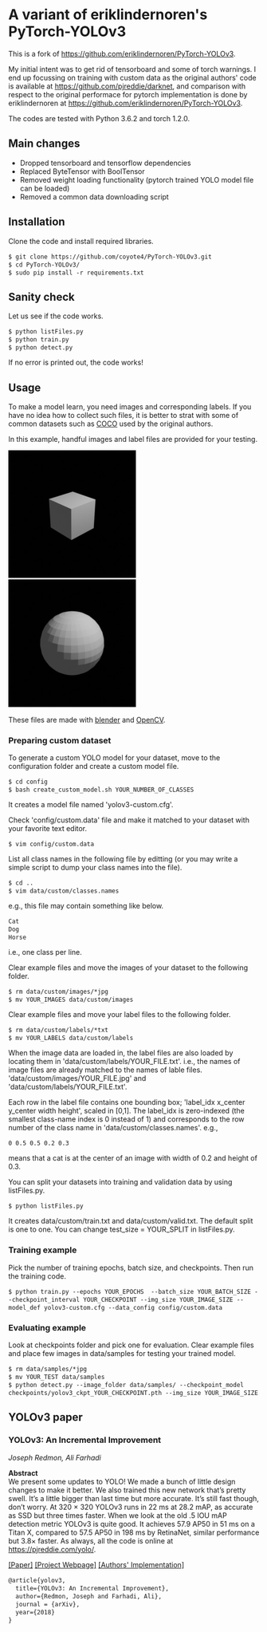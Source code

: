 # A variant of eriklindernoren's PyTorch-YOLOv3
This is a fork of https://github.com/eriklindernoren/PyTorch-YOLOv3.

My initial intent was to get rid of tensorboard and some of torch warnings.
I end up focussing on training with custom data as the original authors' code is available at https://github.com/pjreddie/darknet, and comparison with respect to the original performace for pytorch implementation is done by eriklindernoren at https://github.com/eriklindernoren/PyTorch-YOLOv3. 

The codes are tested with Python 3.6.2 and torch 1.2.0.

## Main changes

* Dropped tensorboard and tensorflow dependencies
* Replaced ByteTensor with BoolTensor
* Removed weight loading functionality (pytorch trained YOLO model file can be loaded)
* Removed a common data downloading script

## Installation
Clone the code and install required libraries.
```
$ git clone https://github.com/coyote4/PyTorch-YOLOv3.git
$ cd PyTorch-YOLOv3/
$ sudo pip install -r requirements.txt
```

## Sanity check
Let us see if the code works.
```
$ python listFiles.py
$ python train.py
$ python detect.py
```
If no error is printed out, the code works! 

## Usage
To make a model learn, you need images and corresponding labels.
If you have no idea how to collect such files, it is better to strat with some of common datasets such as [COCO](http://cocodataset.org) used by the original authors.

In this example, handful images and label files are provided for your testing.

![example image1](https://github.com/coyote4/PyTorch-YOLOv3/blob/master/data/custom/images/image_0_0.jpg)
![example image2](https://github.com/coyote4/PyTorch-YOLOv3/blob/master/data/custom/images/image_1_0.jpg)

These files are made with [blender](https://www.blender.org) and [OpenCV](https://opencv.org).


### Preparing custom dataset

To generate a custom YOLO model for your dataset, move to the configuration folder and create a custom model file.
```
$ cd config
$ bash create_custom_model.sh YOUR_NUMBER_OF_CLASSES 
```
It creates a model file named 'yolov3-custom.cfg'.

Check 'config/custom.data' file and make it matched to your dataset with your favorite text editor.
```
$ vim config/custom.data
```

List all class names in the following file by editting (or you may write a simple script to dump your class names into the file). 
```
$ cd ..
$ vim data/custom/classes.names
```
e.g., this file may contain something like below.
```
Cat
Dog
Horse
```
i.e., one class per line. 

Clear example files and move the images of your dataset to the following folder.
```
$ rm data/custom/images/*jpg
$ mv YOUR_IMAGES data/custom/images
```

Clear example files and move your label files to the following folder.
```
$ rm data/custom/labels/*txt
$ mv YOUR_LABELS data/custom/labels
```

When the image data are loaded in, the label files are also loaded by locating them in 'data/custom/labels/YOUR_FILE.txt'.
i.e., the names of image files are already matched to the names of lable files. 'data/custom/images/YOUR_FILE.jpg' and 'data/custom/labels/YOUR_FILE.txt'. 

Each row in the label file contains one bounding box; 'label_idx x_center y_center width height', scaled in [0,1].
The label_idx is zero-indexed (the smallest class-name index is 0 instead of 1) and corresponds to the row number of the class name in 'data/custom/classes.names'. 
e.g.,
```
0 0.5 0.5 0.2 0.3
```
means that a cat is at the center of an image with width of 0.2 and height of 0.3. 

You can split your datasets into training and validation data by using listFiles.py.
```
$ python listFiles.py 
```
It creates data/custom/train.txt and data/custom/valid.txt.
The default split is one to one. You can change test_size = YOUR_SPLIT in listFiles.py.

### Training example

Pick the number of training epochs, batch size, and checkpoints. 
Then run the training code.
```
$ python train.py --epochs YOUR_EPOCHS  --batch_size YOUR_BATCH_SIZE --checkpoint_interval YOUR_CHECKPOINT --img_size YOUR_IMAGE_SIZE --model_def yolov3-custom.cfg --data_config config/custom.data
```

### Evaluating example

Look at checkpoints folder and pick one for evaluation.
Clear example files and place few images in data/samples for testing your trained model.
```
$ rm data/samples/*jpg
$ mv YOUR_TEST data/samples
$ python detect.py --image_folder data/samples/ --checkpoint_model checkpoints/yolov3_ckpt_YOUR_CHECKPOINT.pth --img_size YOUR_IMAGE_SIZE 
```

## YOLOv3 paper

### YOLOv3: An Incremental Improvement
_Joseph Redmon, Ali Farhadi_ <br>

**Abstract** <br>
We present some updates to YOLO! We made a bunch of little design changes to make it better. We also trained this new network that’s pretty swell. It’s a little bigger than last time but more accurate. It’s still fast though, don’t worry. At 320 × 320 YOLOv3 runs in 22 ms at 28.2 mAP, as accurate as SSD but three times faster. When we look at the old .5 IOU mAP detection metric YOLOv3 is quite good. It achieves 57.9 AP50 in 51 ms on a Titan X, compared to 57.5 AP50 in 198 ms by RetinaNet, similar performance but 3.8× faster. As always, all the code is online at https://pjreddie.com/yolo/.

[[Paper]](https://pjreddie.com/media/files/papers/YOLOv3.pdf) [[Project Webpage]](https://pjreddie.com/darknet/yolo/) [[Authors' Implementation]](https://github.com/pjreddie/darknet)

```
@article{yolov3,
  title={YOLOv3: An Incremental Improvement},
  author={Redmon, Joseph and Farhadi, Ali},
  journal = {arXiv},
  year={2018}
}
```
